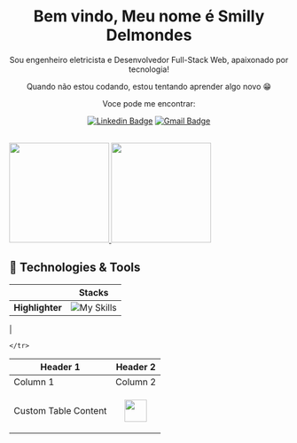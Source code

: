 <h1 align="center"> Bem vindo, Meu nome é Smilly Delmondes </h1>

<p align="center">
    Sou engenheiro eletricista e Desenvolvedor Full-Stack Web, apaixonado por tecnologia!
</p>

<p align="center"> 
  Quando não estou codando, estou tentando aprender algo novo 😁
</p>

<p align="center"> 
Voce pode me encontrar:
</p>

<div align="center">

  [![Linkedin Badge](https://img.shields.io/badge/-Smilly-blue?style=flat-square&logo=Linkedin&logoColor=white&link=https://www.linkedin.com/in/smillyaguilar/)](https://www.linkedin.com/in/smillyaguilar/)
  [![Gmail Badge](https://img.shields.io/badge/-smilly.3d@gmail.com-c14438?style=flat-square&logo=Gmail&logoColor=white&link=mailto:smilly.3d@gmail.com)](mailto:smilly.3d@gmail.com)
</div>
<br>

 <div>
  <a href="https://github.com/smilly3D">
    <img height="180em" src="https://github-readme-stats.vercel.app/api?username=smilly3D&count_private=true&show_icons=true&theme=dracula">
    <img height="180em" src="https://github-readme-stats.vercel.app/api/top-langs/?username=smilly3D&layout=compact&theme=dracula" >
  </a>
</div>


## 🔧 Technologies & Tools

|     | Stacks |
| --- | --- |
|**Highlighter**| ![My Skills](https://skillicons.dev/icons?i=html,md)
|

<table>
<thead>
	<tr>
		<th>Header 1</th>
		<th>Header 2</th>

	</tr>
</thead>
<tbody>
	<tr>
		<td>Column 1</td>
		<td>Column 2</td>
	</tr>
	<tr>
		<td>Custom Table Content</td>
		<td>
      <p align="center">
          <img height='40px' src="https://skillicons.dev/icons?i=git,kubernetes,docker,c,vim" />
      </p>
    </td>
	</tr>
</tbody>
</table>